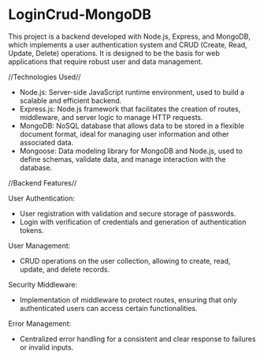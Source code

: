 # LoginCrud-MongoDB
This project is a backend developed with Node.js, Express, and MongoDB, which implements a user authentication system and CRUD (Create, Read, Update, Delete) operations. It is designed to be the basis for web applications that require robust user and data management.

//Technologies Used//
- Node.js: Server-side JavaScript runtime environment, used to build a scalable and efficient backend.
- Express.js: Node.js framework that facilitates the creation of routes, middleware, and server logic to manage HTTP requests.
- MongoDB: NoSQL database that allows data to be stored in a flexible document format, ideal for managing user information and other associated data.
- Mongoose: Data modeling library for MongoDB and Node.js, used to define schemas, validate data, and manage interaction with the database.

//Backend Features//

User Authentication:
- User registration with validation and secure storage of passwords.
- Login with verification of credentials and generation of authentication tokens.

User Management:
- CRUD operations on the user collection, allowing to create, read, update, and delete records.

Security Middleware:
- Implementation of middleware to protect routes, ensuring that only authenticated users can access certain functionalities.

Error Management:
- Centralized error handling for a consistent and clear response to failures or invalid inputs.

